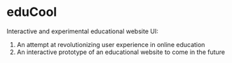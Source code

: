# eduCool
Interactive and experimental educational website UI:
1. An attempt at revolutionizing user experience in online education
2. An interactive prototype of an educational website to come in the future
